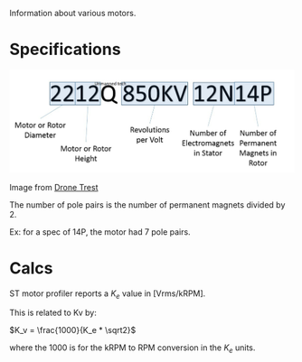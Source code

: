 Information about various motors.

# Specifications

![Motor Spec](media/motor-spec-decoder.jpg)

Image from [Drone Trest](https://www.dronetrest.com/t/brushless-motors-how-they-work-and-what-the-numbers-mean)

The number of pole pairs is the number of permanent magnets divided by 2.

Ex: for a spec of 14P, the motor had 7 pole pairs.

# Calcs

ST motor profiler reports a $K_e$ value in [Vrms/kRPM].

This is related to Kv by:

$K_v = \frac{1000}{K_e * \sqrt2}$

where the 1000 is for the kRPM to RPM conversion in the $K_e$ units.
